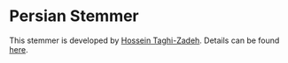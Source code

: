 # Persian Stemmer

This stemmer is developed by [Hossein Taghi-Zadeh](https://github.com/htaghizadeh). Details can be found [here](https://github.com/htaghizadeh/PersianStemmer-Python).
